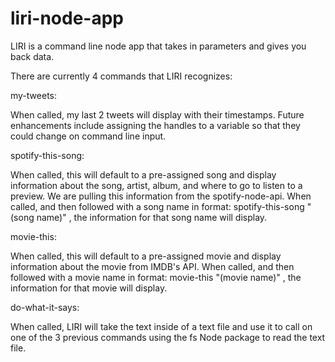 # liri-node-app

LIRI is a command line node app that takes in parameters and gives you back data. 

There are currently 4 commands that LIRI recognizes:

my-tweets: 

When called, my last 2 tweets will display with their timestamps.
Future enhancements include assigning the handles to a variable so that they could change on command line input.

spotify-this-song:

When called, this will default to a pre-assigned song and display information about the song, artist, album, and where to go to listen to a preview. We are pulling this information from the spotify-node-api.
When called, and then followed with a song name in format: spotify-this-song "(song name)" , the information for that song name will display.

movie-this:

When called, this will default to a pre-assigned movie and display information about the movie from IMDB's API.
When called, and then followed with a movie name in format: movie-this "(movie name)" , the information for that movie will display.

do-what-it-says:

When called, LIRI will take the text inside of a text file and use it to call on one of the 3 previous commands using the fs Node package to read the text file. 
